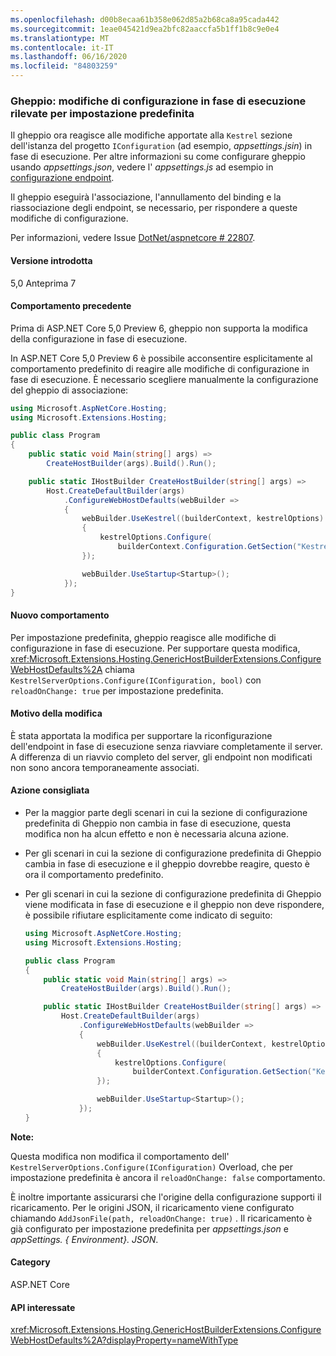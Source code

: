```yaml
---
ms.openlocfilehash: d00b8ecaa61b358e062d85a2b68ca8a95cada442
ms.sourcegitcommit: 1eae045421d9ea2bfc82aaccfa5b1ff1b8c9e0e4
ms.translationtype: MT
ms.contentlocale: it-IT
ms.lasthandoff: 06/16/2020
ms.locfileid: "84803259"
---
```

### <a name="kestrel-configuration-changes-at-run-time-detected-by-default"></a>Gheppio: modifiche di configurazione in fase di esecuzione rilevate per impostazione predefinita

Il gheppio ora reagisce alle modifiche apportate alla `Kestrel` sezione dell'istanza del progetto `IConfiguration` (ad esempio, *appsettings.jsin*) in fase di esecuzione. Per altre informazioni su come configurare gheppio usando *appsettings.json*, vedere l' *appsettings.js* ad esempio in [configurazione endpoint](/aspnet/core/fundamentals/servers/kestrel#endpoint-configuration).

Il gheppio eseguirà l'associazione, l'annullamento del binding e la riassociazione degli endpoint, se necessario, per rispondere a queste modifiche di configurazione.

Per informazioni, vedere Issue [DotNet/aspnetcore # 22807](https://github.com/dotnet/aspnetcore/issues/22807).

#### <a name="version-introduced"></a>Versione introdotta

5,0 Anteprima 7

#### <a name="old-behavior"></a>Comportamento precedente

Prima di ASP.NET Core 5,0 Preview 6, gheppio non supporta la modifica della configurazione in fase di esecuzione.

In ASP.NET Core 5,0 Preview 6 è possibile acconsentire esplicitamente al comportamento predefinito di reagire alle modifiche di configurazione in fase di esecuzione. È necessario scegliere manualmente la configurazione del gheppio di associazione:

```csharp
using Microsoft.AspNetCore.Hosting;
using Microsoft.Extensions.Hosting;

public class Program
{
    public static void Main(string[] args) =>
        CreateHostBuilder(args).Build().Run();

    public static IHostBuilder CreateHostBuilder(string[] args) =>
        Host.CreateDefaultBuilder(args)
            .ConfigureWebHostDefaults(webBuilder =>
            {
                webBuilder.UseKestrel((builderContext, kestrelOptions) =>
                {
                    kestrelOptions.Configure(
                        builderContext.Configuration.GetSection("Kestrel"), reloadOnChange: true);
                });

                webBuilder.UseStartup<Startup>();
            });
}
```

#### <a name="new-behavior"></a>Nuovo comportamento

Per impostazione predefinita, gheppio reagisce alle modifiche di configurazione in fase di esecuzione. Per supportare questa modifica, <xref:Microsoft.Extensions.Hosting.GenericHostBuilderExtensions.ConfigureWebHostDefaults%2A> chiama `KestrelServerOptions.Configure(IConfiguration, bool)` con `reloadOnChange: true` per impostazione predefinita.

#### <a name="reason-for-change"></a>Motivo della modifica

È stata apportata la modifica per supportare la riconfigurazione dell'endpoint in fase di esecuzione senza riavviare completamente il server. A differenza di un riavvio completo del server, gli endpoint non modificati non sono ancora temporaneamente associati.

#### <a name="recommended-action"></a>Azione consigliata

* Per la maggior parte degli scenari in cui la sezione di configurazione predefinita di Gheppio non cambia in fase di esecuzione, questa modifica non ha alcun effetto e non è necessaria alcuna azione.
* Per gli scenari in cui la sezione di configurazione predefinita di Gheppio cambia in fase di esecuzione e il gheppio dovrebbe reagire, questo è ora il comportamento predefinito.
* Per gli scenari in cui la sezione di configurazione predefinita di Gheppio viene modificata in fase di esecuzione e il gheppio non deve rispondere, è possibile rifiutare esplicitamente come indicato di seguito:

    ```csharp
    using Microsoft.AspNetCore.Hosting;
    using Microsoft.Extensions.Hosting;

    public class Program
    {
        public static void Main(string[] args) =>
            CreateHostBuilder(args).Build().Run();

        public static IHostBuilder CreateHostBuilder(string[] args) =>
            Host.CreateDefaultBuilder(args)
                .ConfigureWebHostDefaults(webBuilder =>
                {
                    webBuilder.UseKestrel((builderContext, kestrelOptions) =>
                    {
                        kestrelOptions.Configure(
                            builderContext.Configuration.GetSection("Kestrel"), reloadOnChange: false);
                    });

                    webBuilder.UseStartup<Startup>();
                });
    }
    ```

**Note:**

Questa modifica non modifica il comportamento dell' `KestrelServerOptions.Configure(IConfiguration)` Overload, che per impostazione predefinita è ancora il `reloadOnChange: false` comportamento.

È inoltre importante assicurarsi che l'origine della configurazione supporti il ricaricamento. Per le origini JSON, il ricaricamento viene configurato chiamando `AddJsonFile(path, reloadOnChange: true)` . Il ricaricamento è già configurato per impostazione predefinita per *appsettings.json* e *appSettings. { Environment}. JSON*.

#### <a name="category"></a>Category

ASP.NET Core

#### <a name="affected-apis"></a>API interessate

<xref:Microsoft.Extensions.Hosting.GenericHostBuilderExtensions.ConfigureWebHostDefaults%2A?displayProperty=nameWithType>

<!-- 

#### Affected APIs

`Overload:Microsoft.Extensions.Hosting.GenericHostBuilderExtensions.ConfigureWebHostDefaults`

-->
